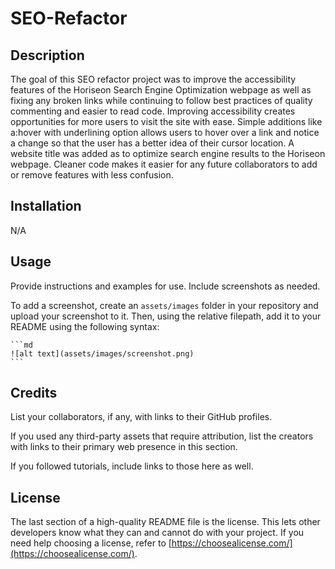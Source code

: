 # SEO-Refactor

## Description

The goal of this SEO refactor project was to improve the accessibility features of the Horiseon Search Engine Optimization webpage as well as fixing any broken links while continuing to follow best practices of quality commenting and easier to read code. Improving accessibility creates opportunities for more users to visit the site with ease. Simple additions like a:hover with underlining option allows users to hover over a link and notice a change so that the user has a better idea of their cursor location. A website title was added as to optimize search engine results to the Horiseon webpage. Cleaner code makes it easier for any future collaborators to add or remove features with less confusion. 

## Installation

N/A

## Usage

Provide instructions and examples for use. Include screenshots as needed.

To add a screenshot, create an `assets/images` folder in your repository and upload your screenshot to it. Then, using the relative filepath, add it to your README using the following syntax:

    ```md
    ![alt text](assets/images/screenshot.png)
    ```

## Credits

List your collaborators, if any, with links to their GitHub profiles.

If you used any third-party assets that require attribution, list the creators with links to their primary web presence in this section.

If you followed tutorials, include links to those here as well.

## License

The last section of a high-quality README file is the license. This lets other developers know what they can and cannot do with your project. If you need help choosing a license, refer to [https://choosealicense.com/](https://choosealicense.com/).